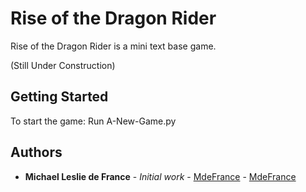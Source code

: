# Rise of the Dragon Rider

Rise of the Dragon Rider is a mini text base game.

(Still Under Construction)


## Getting Started

To start the game: Run A-New-Game.py


## Authors

* **Michael Leslie de France** - *Initial work* - [MdeFrance](https://github.com/MdeFrance)
                                                - [MdeFrance](htpps://github.com/TwoChill)

